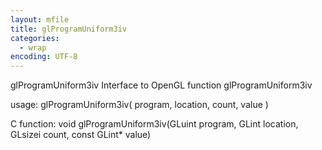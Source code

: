 ```yaml
---
layout: mfile
title: glProgramUniform3iv
categories:
  - wrap
encoding: UTF-8
---
```


glProgramUniform3iv  Interface to OpenGL function glProgramUniform3iv

usage:  glProgramUniform3iv( program, location, count, value )

C function:  void glProgramUniform3iv(GLuint program, GLint location, GLsizei count, const GLint\* value)